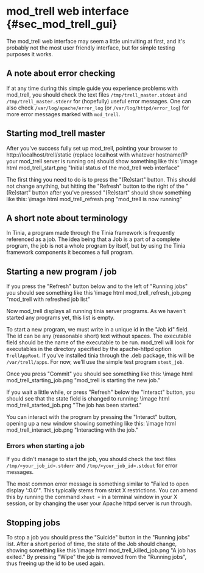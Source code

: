 mod_trell web interface {#sec_mod_trell_gui}
============================================

The mod_trell web interface may seem a little uninviting at first, and it's
probably not the most user friendly interface, but for simple testing purposes
it works.

A note about error checking
---
If at any time during this simple guide you experience problems with mod_trell,
you should check the text files `/tmp/trell_master.stdout` and
`/tmp/trell_master.stderr` for (hopefully) useful error messages. One can
also check `/var/log/apache/error_log` (or `/var/log/httpd/error_log`) for
more error messages marked with `mod_trell`.

Starting mod_trell master
---
After you've success fully set up mod_trell, pointing your browser to
http://localhost/trell/static (replace localhost with whatever hostname/IP
your mod_trell server is running on) should show something like this:
\image html mod_trell_start.png "Initial status of the mod_trell web interface"

The first thing you need to do is to press the "(Re)start" button. This should
not change anything, but hitting the
"Refresh" button to the right of the
"(Re)start" button after you've pressed "(Re)start" should show something like
this:
\image html mod_trell_refresh.png "mod_trell is now running"

A short note about terminology
---
In Tinia, a program made through the Tinia framework is frequently referenced
as a job. The idea being that a Job is a part of a complete program, the job
is not a whole program by itself, but by using the Tinia framework
components it becomes a full program.

Starting a new program / job
---
If you press the "Refresh" button below and to the left of "Running jobs"
you should see something like this
\image html mod_trell_refresh_job.png "mod_trell with refreshed job list"

Now mod_trell displays all running tinia server programs. As we haven't started
any programs yet, this list is empty.

To start a new program, we must write in a unique id in the "Job id" field. The
id can be any (reasonable short) text without spaces. The executable field
should be the name of the executable to be run. mod_trell will look for
executables in the directory specified by the apache-httpd option
`TrellAppRoot`.
If you've installed tinia through the .deb package, this will be
`/var/trell/apps`. For now, we'll use the simple test program `stest_job`.

Once you press "Commit" you should see something like this:
\image html mod_trell_starting_job.png "mod_trell is starting the new job."

If you wait a little while, or press "Refresh" below the "Interact" button,
you should see that the state field is changed to running:
\image html mod_trell_started_job.png "The job has been started."

You can interact with the program by pressing the "Interact" button, opening
up a new window showing something like this:
\image html mod_trell_interact_job.png "Interacting with the job."

### Errors when starting a job
If you didn't manage to start the job, you should check the
text files
`/tmp/<your_job_id>.stderr` and `/tmp/<your_job_id>.stdout` for error messages.

The most common error message is something similar to "Failed to open display
':0.0'". This typically stems from strict X restrictions. You can amend this
by running the command `xhost +` in a terminal window in your X session, or
by changing the user your Apache httpd server is run through.

Stopping jobs
---
To stop a job you should press the "Suicide" button in the "Running jobs" list.
After a short period of time, the state of the Job should change, showing
something like this
\image html mod_trell_killed_job.png "A job has exited."
By pressing "Wipe" the job is removed from the "Running jobs", thus freeing up
the id to be used again.
